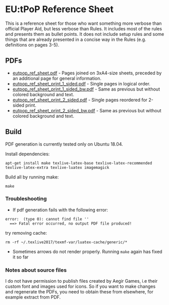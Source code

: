 # EU:tPoP Reference Sheet

This is a reference sheet for those who want something more verbose than official Player Aid, but less verbose than Rules.
It includes most of the rules and presents them as bullet points.
It does not include setup rules and some things that are already presented in a concise way in the Rules (e.g. definitions on pages 3-5).

## PDFs

* [eutpop_ref_sheet.pdf](./pdf/eutpop_ref_sheet.pdf) - Pages joined on 3xA4-size sheets, preceded by an additional page for general information.
* [eutpop_ref_sheet_print_1_sided.pdf](./pdf/eutpop_ref_sheet_print_1_sided.pdf) - Single pages in logical order.
* [eutpop_ref_sheet_print_1_sided_bw.pdf](./pdf/eutpop_ref_sheet_print_1_sided_bw.pdf) - Same as previous but without colored background and text.
* [eutpop_ref_sheet_print_2_sided.pdf](./pdf/eutpop_ref_sheet_print_2_sided.pdf) - Single pages reordered for 2-sided print.
* [eutpop_ref_sheet_print_2_sided_bw.pdf](./pdf/eutpop_ref_sheet_print_2_sided_bw.pdf) - Same as previous but without colored background and text.

## Build

PDF generation is currently tested only on Ubuntu 18.04. 

Install dependencies:

```shell
apt-get install make texlive-latex-base texlive-latex-recommended texlive-latex-extra texlive-luatex imagemagick
```

Build all by running make:

```shell
make
```


### Troubleshooting

* If pdf generation fails with the following error:
```
error:  (type 0): cannot find file ''
  ==> Fatal error occurred, no output PDF file produced!
```
try removing cache:
```shell
rm -rf ~/.texlive2017/texmf-var/luatex-cache/generic/*
```

* Sometimes arrows do not render properly. Running `make` again has fixed it so far

### Notes about source files

I do not have permission to publish files created by Aegir Games, i.e their custom font and images used for icons.
So if you want to make changes and regenerate the PDFs, you need to obtain these from elsewhere, for example extract from PDF.
